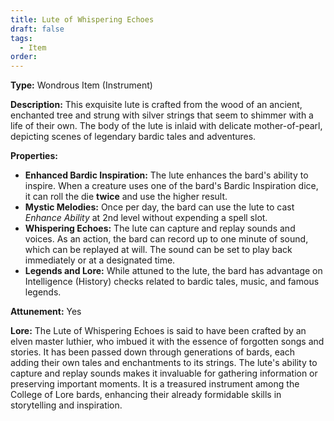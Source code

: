 ```yaml
---
title: Lute of Whispering Echoes
draft: false
tags:
  - Item
order:
---
```

**Type:** Wondrous Item (Instrument)

**Description:**
This exquisite lute is crafted from the wood of an ancient, enchanted tree and strung with silver strings that seem to shimmer with a life of their own. The body of the lute is inlaid with delicate mother-of-pearl, depicting scenes of legendary bardic tales and adventures.

**Properties:**
- **Enhanced Bardic Inspiration:** The lute enhances the bard's ability to inspire. When a creature uses one of the bard's Bardic Inspiration dice, it can roll the die **twice** and use the higher result.
- **Mystic Melodies:** Once per day, the bard can use the lute to cast *Enhance Ability* at 2nd level without expending a spell slot.
- **Whispering Echoes:** The lute can capture and replay sounds and voices. As an action, the bard can record up to one minute of sound, which can be replayed at will. The sound can be set to play back immediately or at a designated time.
- **Legends and Lore:** While attuned to the lute, the bard has advantage on Intelligence (History) checks related to bardic tales, music, and famous legends.

**Attunement:** Yes

**Lore:**
The Lute of Whispering Echoes is said to have been crafted by an elven master luthier, who imbued it with the essence of forgotten songs and stories. It has been passed down through generations of bards, each adding their own tales and enchantments to its strings. The lute's ability to capture and replay sounds makes it invaluable for gathering information or preserving important moments. It is a treasured instrument among the College of Lore bards, enhancing their already formidable skills in storytelling and inspiration.